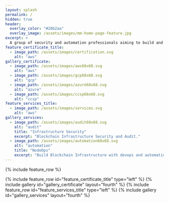 ```yaml
---
layout: splash
permalink: /
hidden: true
header:
  overlay_color: "#20b2aa"
  overlay_image: /assets/images/mm-home-page-feature.jpg
excerpt: >
  A group of security and automation professionals aiming to build and safeguard Blockchain infrastructure.<br />
feature_certificate_title:
  - image_path: /assets/images/certification.svg
    alt: "aws"
gallery_certificate:
  - image_path: /assets/images/aws68x68.svg
    alt: "aws"
  - image_path: /assets/images/gcp68x68.svg
    alt: "gcp"
  - image_path: /assets/images/azure68x68.svg
    alt: "azure"
  - image_path: /assets/images/ccsp68x68.svg
    alt: "ccsp"
feature_services_title:
  - image_path: /assets/images/services.svg
    alt: "aws"
gallery_services:
  - image_path: /assets/images/audit68x68.svg
    alt: "audit"
    title: "Infrastructure Security"
    excerpt: "Blockchain Infrastructure Security and Audit."
  - image_path: /assets/images/automation68x68.svg
    alt: "automation"
    title: "NodeOps"
    excerpt: "Build Blockchain Infrastructure with devops and automation."
---
```

{% include feature_row %}

{% include feature_row id="feature_certificate_title" type="left" %}
{% include gallery id="gallery_certificate" layout="fourth" %}
{% include feature_row id="feature_services_title" type="left" %}
{% include gallery id="gallery_services" layout="fourth" %}
